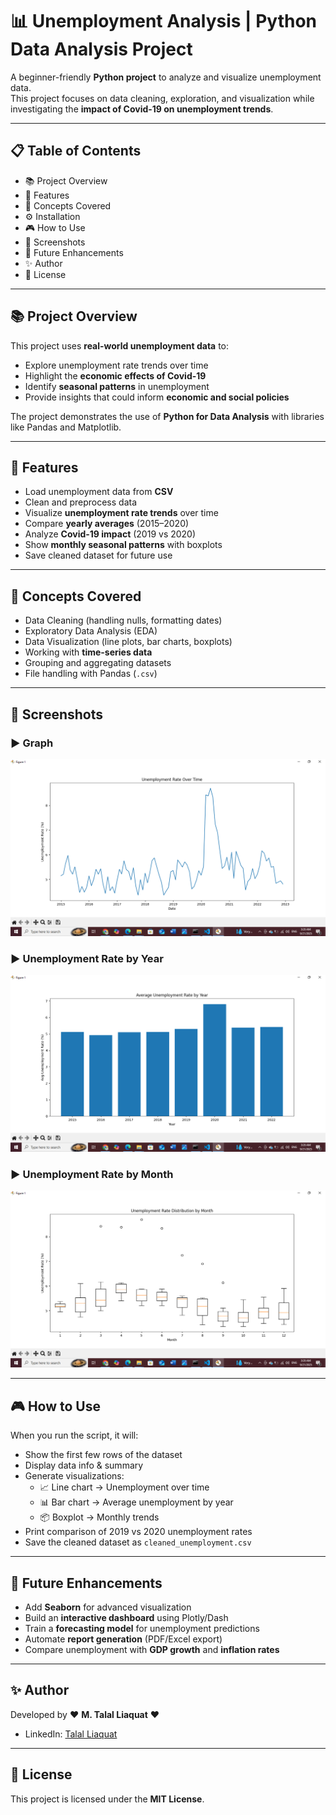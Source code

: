 # 📊 Unemployment Analysis | Python Data Analysis Project  

A beginner-friendly **Python project** to analyze and visualize unemployment data.  
This project focuses on data cleaning, exploration, and visualization while investigating the **impact of Covid-19 on unemployment trends**.  

--- 
 
## 📋 Table of Contents  
- 📚 Project Overview  
- 🚀 Features  
- 🧠 Concepts Covered  
- ⚙️ Installation  
- 🎮 How to Use  
- 📸 Screenshots  
- 🚧 Future Enhancements  
- ✨ Author  
- 📄 License  

---

## 📚 Project Overview  

This project uses **real-world unemployment data** to:  
- Explore unemployment rate trends over time  
- Highlight the **economic effects of Covid-19**  
- Identify **seasonal patterns** in unemployment  
- Provide insights that could inform **economic and social policies**  

The project demonstrates the use of **Python for Data Analysis** with libraries like Pandas and Matplotlib.  

---

## 🚀 Features  

- Load unemployment data from **CSV**  
- Clean and preprocess data  
- Visualize **unemployment rate trends** over time  
- Compare **yearly averages** (2015–2020)  
- Analyze **Covid-19 impact** (2019 vs 2020)  
- Show **monthly seasonal patterns** with boxplots  
- Save cleaned dataset for future use  

---

## 🧠 Concepts Covered  

- Data Cleaning (handling nulls, formatting dates)  
- Exploratory Data Analysis (EDA)  
- Data Visualization (line plots, bar charts, boxplots)  
- Working with **time-series data**  
- Grouping and aggregating datasets  
- File handling with Pandas (`.csv`)  

---

## 📸 Screenshots  

### ▶ Graph 
![Menu](screenshort/1.png)  

### ▶ Unemployment Rate by Year
![Add Event](screenshort/2.png)  

### ▶ Unemployment Rate by Month
![View Events](screenshort/3.png)  

---
## 🎮 How to Use

When you run the script, it will:

- Show the first few rows of the dataset
- Display data info & summary
- Generate visualizations:
  - 📈 Line chart → Unemployment over time
  - 📊 Bar chart → Average unemployment by year
  - 📦 Boxplot → Monthly trends
- Print comparison of 2019 vs 2020 unemployment rates
- Save the cleaned dataset as `cleaned_unemployment.csv`
  
---

## 🚧 Future Enhancements

- Add **Seaborn** for advanced visualization
- Build an **interactive dashboard** using Plotly/Dash
- Train a **forecasting model** for unemployment predictions
- Automate **report generation** (PDF/Excel export)
- Compare unemployment with **GDP growth** and **inflation rates**

---

## ✨ Author

Developed by ❤️ **M. Talal Liaquat** ❤️  

- LinkedIn: [Talal Liaquat](https://www.linkedin.com/in/talal-liaquat/)  

---

## 📄 License

 This project is licensed under the **MIT License**.


